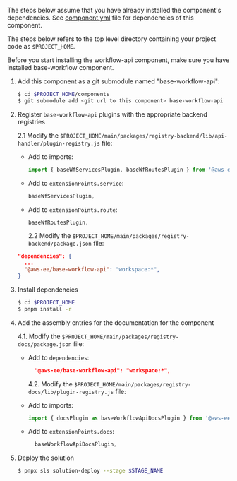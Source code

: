 The steps below assume that you have already installed the component's dependencies. See [component.yml](./component.yml) file for dependencies of this component.

The steps below refers to the top level directory containing your project code as `$PROJECT_HOME`.

Before you start installing the workflow-api component, make sure you have installed base-workflow component.

1. Add this component as a git submodule named "base-workflow-api":

   ```bash
   $ cd $PROJECT_HOME/components
   $ git submodule add <git url to this component> base-workflow-api
   ```

2. Register `base-workflow-api` plugins with the appropriate backend registries

   2.1 Modify the `$PROJECT_HOME/main/packages/registry-backend/lib/api-handler/plugin-registry.js` file:

   - Add to imports:

     ```javascript
     import { baseWfServicesPlugin, baseWfRoutesPlugin } from '@aws-ee/base-workflow-api';
     ```

   - Add to `extensionPoints.service`:

     ```javascript
     baseWfServicesPlugin,
     ```

   - Add to `extensionPoints.route`:

     ```javascript
     baseWfRoutesPlugin,
     ```

     2.2 Modify the `$PROJECT_HOME/main/packages/registry-backend/package.json` file:

   ```json
   "dependencies": {
     ...
     "@aws-ee/base-workflow-api": "workspace:*",
   }
   ```

3. Install dependencies

   ```bash
   $ cd $PROJECT_HOME
   $ pnpm install -r
   ```

4. Add the assembly entries for the documentation for the component

   4.1. Modify the `$PROJECT_HOME/main/packages/registry-docs/package.json` file:

   - Add to `dependencies`:

     ```json
       "@aws-ee/base-workflow-api": "workspace:*",
     ```

     4.2. Modify the `$PROJECT_HOME/main/packages/registry-docs/lib/plugin-registry.js` file:

   - Add to imports:

     ```javascript
     import { docsPlugin as baseWorkflowApiDocsPlugin } from '@aws-ee/base-workflow-api';
     ```

   - Add to `extensionPoints.docs`:

     ```javascript
       baseWorkflowApiDocsPlugin,
     ```

5. Deploy the solution

   ```bash
   $ pnpx sls solution-deploy --stage $STAGE_NAME
   ```
